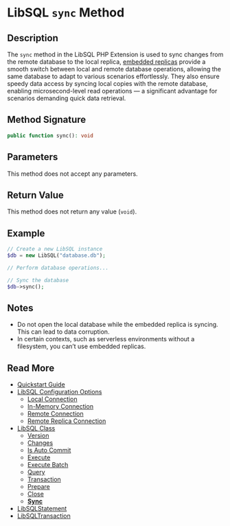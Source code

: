 # LibSQL `sync` Method

## Description

The `sync` method in the LibSQL PHP Extension is used to sync changes from the remote database to the local replica, [embedded replicas](https://docs.turso.tech/features/embedded-replicas/introduction) provide a smooth switch between local and remote database operations, allowing the same database to adapt to various scenarios effortlessly. They also ensure speedy data access by syncing local copies with the remote database, enabling microsecond-level read operations — a significant advantage for scenarios demanding quick data retrieval.


## Method Signature

```php
public function sync(): void
```

## Parameters

This method does not accept any parameters.

## Return Value

This method does not return any value (`void`).

## Example

```php
// Create a new LibSQL instance
$db = new LibSQL("database.db");

// Perform database operations...

// Sync the database
$db->sync();
```

## Notes

- Do not open the local database while the embedded replica is syncing. This can lead to data corruption.
- In certain contexts, such as serverless environments without a filesystem, you can’t use embedded replicas.

## Read More

- [Quickstart Guide](quick-start.md)
- [LibSQL Configuration Options](000-configuration.md)
    - [Local Connection](001-local-connection.md)
    - [In-Memory Connection](002-memory-connection.md)
    - [Remote Connection](003-remote-connection.md)
    - [Remote Replica Connection](004-remote-replica-connection.md)
- [LibSQL Class](005-LibSQL-class.md)
    - [Version](006-version.md)
    - [Changes](007-changes.md)
    - [Is Auto Commit](008-isAutocommit.md)
    - [Execute](009-execute.md)
    - [Execute Batch](010-executeBatch.md)
    - [Query](011-query.md)
    - [Transaction](012-transaction.md)
    - [Prepare](013-prepare.md)
    - [Close](014-close.md)
    - **[Sync](015-sync.md)**
- [LibSQLStatement](016-LibSQLStatement.md)
- [LibSQLTransaction](017-LibSQLTransaction.md)
